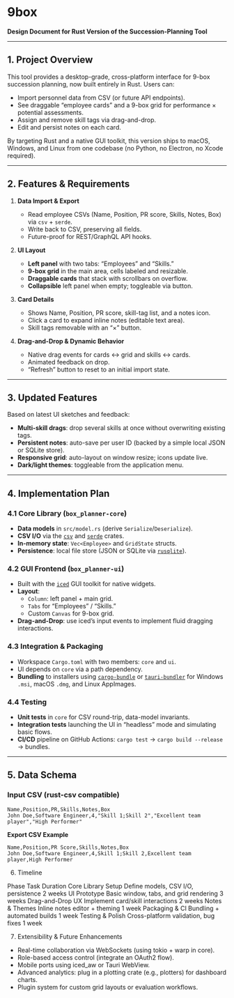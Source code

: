 # 9box  
**Design Document for Rust Version of the Succession-Planning Tool**

---

## 1. Project Overview

This tool provides a desktop-grade, cross-platform interface for 9-box succession planning, now built entirely in Rust. Users can:

- Import personnel data from CSV (or future API endpoints).  
- See draggable “employee cards” and a 9-box grid for performance × potential assessments.  
- Assign and remove skill tags via drag-and-drop.  
- Edit and persist notes on each card.  

By targeting Rust and a native GUI toolkit, this version ships to macOS, Windows, and Linux from one codebase (no Python, no Electron, no Xcode required).

---

## 2. Features & Requirements

1. **Data Import & Export**  
   - Read employee CSVs (Name, Position, PR score, Skills, Notes, Box) via `csv` + `serde`.  
   - Write back to CSV, preserving all fields.  
   - Future-proof for REST/GraphQL API hooks.

2. **UI Layout**  
   - **Left panel** with two tabs: “Employees” and “Skills.”  
   - **9-box grid** in the main area, cells labeled and resizable.  
   - **Draggable cards** that stack with scrollbars on overflow.  
   - **Collapsible** left panel when empty; toggleable via button.

3. **Card Details**  
   - Shows Name, Position, PR score, skill-tag list, and a notes icon.  
   - Click a card to expand inline notes (editable text area).  
   - Skill tags removable with an “×” button.

4. **Drag-and-Drop & Dynamic Behavior**  
   - Native drag events for cards ↔ grid and skills ↔ cards.  
   - Animated feedback on drop.  
   - “Refresh” button to reset to an initial import state.

---

## 3. Updated Features

Based on latest UI sketches and feedback:

- **Multi-skill drags**: drop several skills at once without overwriting existing tags.  
- **Persistent notes**: auto-save per user ID (backed by a simple local JSON or SQLite store).  
- **Responsive grid**: auto-layout on window resize; icons update live.  
- **Dark/light themes**: toggleable from the application menu.

---

## 4. Implementation Plan

### 4.1 Core Library (`box_planner-core`)  
- **Data models** in `src/model.rs` (derive `Serialize`/`Deserialize`).  
- **CSV I/O** via the [`csv`](https://crates.io/crates/csv) and [`serde`](https://crates.io/crates/serde) crates.  
- **In-memory state**: `Vec<Employee>` and `GridState` structs.  
- **Persistence**: local file store (JSON or SQLite via [`rusqlite`](https://crates.io/crates/rusqlite)).

### 4.2 GUI Frontend (`box_planner-ui`)  
- Built with the [`iced`](https://crates.io/crates/iced) GUI toolkit for native widgets.  
- **Layout**:  
  - `Column`: left panel + main grid.  
  - `Tabs` for “Employees” / “Skills.”  
  - Custom `Canvas` for 9-box grid.  
- **Drag-and-Drop**: use iced’s input events to implement fluid dragging interactions.

### 4.3 Integration & Packaging  
- Workspace `Cargo.toml` with two members: `core` and `ui`.  
- UI depends on `core` via a path dependency.  
- **Bundling** to installers using [`cargo-bundle`](https://crates.io/crates/cargo-bundle) or [`tauri-bundler`](https://tauri.app/) for Windows `.msi`, macOS `.dmg`, and Linux AppImages.

### 4.4 Testing  
- **Unit tests** in `core` for CSV round-trip, data-model invariants.  
- **Integration tests** launching the UI in “headless” mode and simulating basic flows.  
- **CI/CD** pipeline on GitHub Actions: `cargo test` → `cargo build --release` → bundles.

---

## 5. Data Schema

### Input CSV (rust-csv compatible)  
```csv
Name,Position,PR,Skills,Notes,Box
John Doe,Software Engineer,4,"Skill 1;Skill 2","Excellent team player","High Performer"
```

**Export CSV Example**
```
Name,Position,PR Score,Skills,Notes,Box
John Doe,Software Engineer,4,Skill 1;Skill 2,Excellent team player,High Performer
```
6. Timeline

Phase	Task	Duration
Core Library Setup	Define models, CSV I/O, persistence	2 weeks
UI Prototype	Basic window, tabs, and grid rendering	3 weeks
Drag-and-Drop UX	Implement card/skill interactions	2 weeks
Notes & Themes	Inline notes editor + theming	1 week
Packaging & CI	Bundling + automated builds	1 week
Testing & Polish	Cross-platform validation, bug fixes	1 week

7. Extensibility & Future Enhancements
- Real-time collaboration via WebSockets (using tokio + warp in core).
- Role-based access control (integrate an OAuth2 flow).
- Mobile ports using iced_aw or Tauri WebView.
- Advanced analytics: plug in a plotting crate (e.g., plotters) for dashboard charts.
- Plugin system for custom grid layouts or evaluation workflows.

